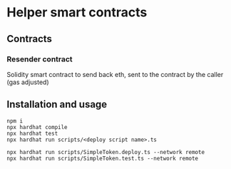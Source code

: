 # Helper smart contracts

## Contracts

### Resender contract

Solidity smart contract to send back eth, sent to the contract by the caller (gas adjusted)

## Installation and usage

```
npm i
npx hardhat compile
npx hardhat test
npx hardhat run scripts/<deploy script name>.ts
```

```
npx hardhat run scripts/SimpleToken.deploy.ts --network remote
npx hardhat run scripts/SimpleToken.test.ts --network remote
```
